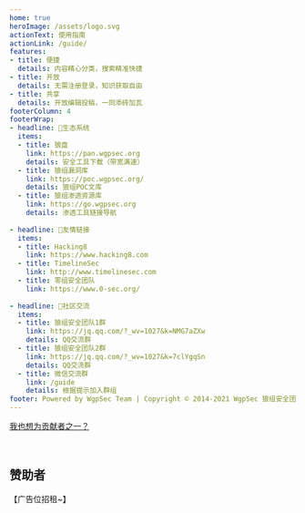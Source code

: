 ```yaml
---
home: true
heroImage: /assets/logo.svg
actionText: 使用指南
actionLink: /guide/
features:
- title: 便捷
  details: 内容精心分类，搜索精准快捷
- title: 开放
  details: 无需注册登录，知识获取自由
- title: 共享
  details: 开放编辑投稿，一同添砖加瓦
footerColumn: 4
footerWrap: 
- headline: 🌿生态系统
  items:
  - title: 狼盘
    link: https://pan.wgpsec.org
    details: 安全工具下载（带宽满速）
  - title: 狼组漏洞库
    link: https://poc.wgpsec.org/
    details: 狼组POC文库
  - title: 狼组渗透资源库
    link: https://go.wgpsec.org
    details: 渗透工具链接导航
    
- headline: 🔗友情链接
  items:
  - title: Hacking8
    link: https://www.hacking8.com
  - title: TimelineSec
    link: http://www.timelinesec.com
  - title: 零组安全团队
    link: https://www.0-sec.org/
  
- headline: 💬社区交流
  items:
  - title: 狼组安全团队1群
    link: https://jq.qq.com/?_wv=1027&k=NMG7aZXw
    details: QQ交流群
  - title: 狼组安全团队2群
    link: https://jq.qq.com/?_wv=1027&k=7clYgqSn
    details: QQ交流群
  - title: 微信交流群
    link: /guide
    details: 根据提示加入群组
footer: Powered by WgpSec Team | Copyright © 2014-2021 WgpSec 狼组安全团队
---
```


<a-alert type="warning" message="警告" description="狼组安全团队公开知识库仅可用于安全从业人员或网络安全爱好者查阅资料，所提供的一切信息禁止用于任何非法用途，所产生的后果与狼组安全团队和内容贡献者无关。" showIcon>
</a-alert>




[我也想为贡献者之一？](/guide/how-to-contribute.html)

<p>&nbsp; </p> 

## 赞助者  

【广告位招租~】

<p></p>

